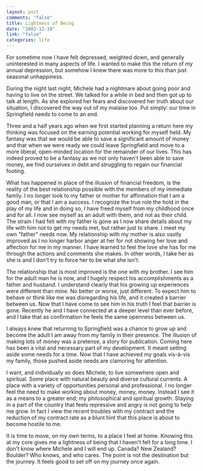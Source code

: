 ```yaml
--- 
layout: post
comments: "false"
title: Lightness of Being
date: "2003-12-19"
link: "false"
categories: life
---
```

For sometime now I have felt depressed, weighted down, and generally uninterested in many aspects of life. I wanted to make this the return of my annual depression, but somehow I knew there was more to this than just seasonal unhappiness.

During the night last night, Michele had a nightmare about going poor and having to live on the street. We talked for a while in bed and then got up to talk at length. As she explored her fears and discovered her truth about our situation, I discovered the way out of my malaise too. Put simply: our time in Springfield needs to come to an end.

Three and a half years ago when we first started planning a return here my thinking was focused on the earning potential working for myself held. My fantasy was that we would be able to save a significant amount of money and that when we were ready we could leave Springfield and move to a more liberal, open-minded location for the remainder of our lives. This has indeed proved to be a fantasy as we not only haven't been able to save money, we find ourselves in debt and struggling to regain our financial footing.

What has happened in place of the illusion of financial freedom, is the reality of the best relationship possible with the members of my immediate family. I no longer look to my father or mother for affirmation that I am a good man, or that I am a success. I recognize the true role the hold in the play of my life and in doing so, I have freed myself from my childhood once and for all. I now see myself as an adult with them, and not as their child. The strain I had felt with my father is gone as I now share details about my life with him not to get my needs met, but rather just to share. I meet my own "father" needs now. My relationship with my mother is also vastly improved as I no longer harbor anger at her for not showing her love and affection for me in my manner. I have learned to feel the love she has for me through the actions and comments she makes. In other words, I take her as she is and I don't try to force her to be what she isn't.

The relationship that is most improved is the one with my brother. I see him for the adult man he is now, and I hugely respect his accomplishments as a father and husband. I understand clearly that his growing up experiences were different than mine. No better or worse, just different. To expect him to behave or think like me was disregarding his life, and it created a barrier between us. Now that I have come to see him in his truth I feel that barrier is gone. Recently he and I have connected at a deeper level than ever before, and I take that as confirmation he feels the same openness between us.

I always knew that returning to Springfield was a chance to grow up and become the adult I am away from my family in their presence. The illusion of making lots of money was a pretense, a story for publication. Coming here has been a vital and necessary part of my development. It meant setting aside some needs for a time. Now that I have achieved my goals vis-à-vis my family, those pushed aside needs are clamoring for attention.

I want, and individually so does Michele, to live somewhere open and spiritual. Some place with natural beauty and diverse cultural currents. A place with a variety of opportunities personal and professional. I no longer feel the need to make working about money, money, money. Instead I see it as a means to a greater end; my philosophical and spiritual growth. Staying in a part of the country that feels repressive and angry is not going to help me grow. In fact I view the recent troubles with my contract and the reduction of my contract rate as a blunt hint that this place is about to become hostile to me.

It is time to move, on my own terms, to a place I feel at home. Knowing this at my core gives me a lightness of being that I haven't felt for a long time. I don't know where Michele and I will end up. Canada? New Zealand? Boulder? Who knows, and who cares. The point is not the destination but the journey. It feels good to set off on my journey once again.
